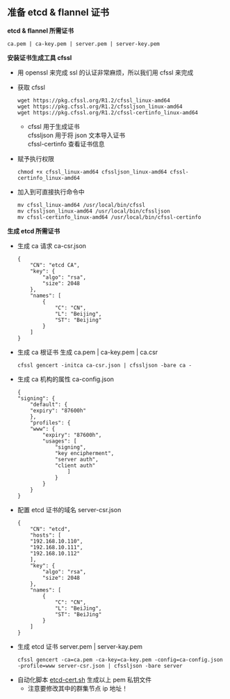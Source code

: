 ## 准备 etcd & flannel 证书

__etcd & flannel 所需证书__
```
ca.pem | ca-key.pem | server.pem | server-key.pem
```

__安装证书生成工具 cfssl__

* 用 openssl 来完成 ssl 的认证非常麻烦，所以我们用 cfssl 来完成

* 获取 cfssl
    ```
    wget https://pkg.cfssl.org/R1.2/cfssl_linux-amd64
    wget https://pkg.cfssl.org/R1.2/cfssljson_linux-amd64
    wget https://pkg.cfssl.org/R1.2/cfssl-certinfo_linux-amd64
    ```
    - cfssl 用于生成证书    
      cfssljson 用于将 json 文本导入证书  
      cfssl-certinfo 查看证书信息

* 赋予执行权限
    ```
    chmod +x cfssl_linux-amd64 cfssljson_linux-amd64 cfssl-certinfo_linux-amd64
    ```

* 加入到可直接执行命令中
    ```
    mv cfssl_linux-amd64 /usr/local/bin/cfssl
    mv cfssljson_linux-amd64 /usr/local/bin/cfssljson
    mv cfssl-certinfo_linux-amd64 /usr/local/bin/cfssl-certinfo
    ```

__生成 etcd 所需证书__ 
- 生成 ca 请求 ca-csr.json
    ```
    {
        "CN": "etcd CA",
        "key": {
            "algo": "rsa",
            "size": 2048
        },
        "names": [
            {
                "C": "CN",
                "L": "Beijing",
                "ST": "Beijing"
            }
        ]
    }
    ```
- 生成 ca 根证书 生成 ca.pem | ca-key.pem | ca.csr
    ```
    cfssl gencert -initca ca-csr.json | cfssljson -bare ca -
    ```
- 生成 ca 机构的属性 ca-config.json
    ```
    {
    "signing": {
        "default": {
        "expiry": "87600h"
        },
        "profiles": {
        "www": {
            "expiry": "87600h",
            "usages": [
                "signing",
                "key encipherment",
                "server auth",
                "client auth"
                    ]
                }
            }
        }
    }
    ```
- 配置 etcd 证书的域名 server-csr.json
    ```
    {
        "CN": "etcd",
        "hosts": [
        "192.168.10.110",
        "192.168.10.111",
        "192.168.10.112"
        ],
        "key": {
            "algo": "rsa",
            "size": 2048
        },
        "names": [
            {
                "C": "CN",
                "L": "BeiJing",
                "ST": "BeiJing"
            }
        ]
    }
    ```
- 生成 etcd 证书 server.pem | server-kay.pem
    ```
    cfssl gencert -ca=ca.pem -ca-key=ca-key.pem -config=ca-config.json -profile=www server-csr.json | cfssljson -bare server
    ```
* 自动化脚本 [etcd-cert.sh](https://github.com/lcePolarBear/Kubernetes_Basic_Config_Note/blob/master/config-files/etcd-cert.sh) 生成以上 pem 私钥文件
    - 注意要修改其中的群集节点 ip 地址！

